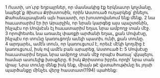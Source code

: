 1 Ուստի, սո՛ւրբ եղբայրներ, որ մասնակից էք երկնաւոր կոչմանը, նայեցէ՛ք Յիսուս Քրիստոսին, որին Աստուած ուղարկեց՝ լինելու Քահանայապետն այն հաւատի, որ խոստովանում ենք մենք. 2 նա հաւատարիմ էր իր Արարչին, որ նրան կարգեց այս պաշտօնին, ինչպէս որ Մովսէսն էլ հաւատարիմ եղաւ նրա ամբողջ տան մէջ. 3 որովհետեւ նա առաւել փառքի արժանի եղաւ, քան Մովսէսը, ինչպէս որ տունը կառուցողն աւելի պատիւ ունի, քան տունը. 4 արդարեւ, ամէն տուն, որ կառուցւում է, որեւէ մէկի կողմից է կառուցւում, իսկ ով ամէն բան արարեց, Աստուած է: 5 Մովսէսը հաւատարիմ եղաւ նրա ամբողջ տան մէջ որպէս ծառայ՝ վկայելու համար ասուելիք խօսքերը. 6 իսկ Քրիստոս իբրեւ որդի՝ նրա տան վրայ: Նրա տունը մենք իսկ ենք, միայն թէ վստահութիւնը եւ յոյսի պարծանքը մինչեւ վերջ հաստատ(1194) պահենք:
